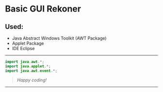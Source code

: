 # Basic GUI Rekoner

## Used: 
- Java Abstract Windows Toolkit (AWT Package)
- Applet Package
- IDE Eclipse

---
```java
import java.awt.*;
import java.applet.*;
import java.awt.event.*;
```

> _Happy coding!_

---
